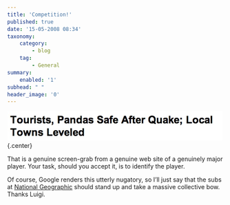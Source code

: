 ```yaml
---
title: 'Competition!'
published: true
date: '15-05-2008 08:34'
taxonomy:
    category:
        - blog
    tag:
        - General
summary:
    enabled: '1'
subhead: " "
header_image: '0'
---
```


![Article headline reads: Tourists, Pandas safe after Quake; Local Town Leveled](quake.jpg){.center}

That is a genuine screen-grab from a genuine web site of a genuinely major player. Your task, should you accept it, is to identify the player.

Of course, Google renders this utterly nugatory, so I’ll just say that the subs at [National Geographic](https://web.archive.org/web/20080520034730/http://news.nationalgeographic.com/news/2008/05/080514-wolong-quake.html) should stand up and take a massive collective bow. Thanks Luigi.
